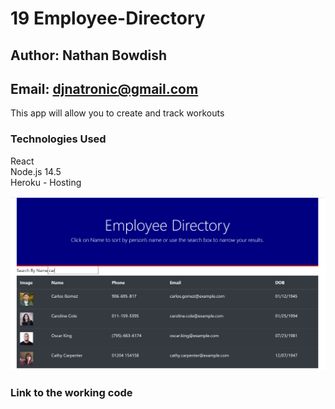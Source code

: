 # 19 Employee-Directory

## Author: Nathan Bowdish
## Email:  djnatronic@gmail.com

This app will allow you to create and track workouts<br/>

### Technologies Used

React<br/>
Node.js 14.5<br/>
Heroku - Hosting<br/>



![scheduler demo](./Capture.PNG)

### Link to the working code
